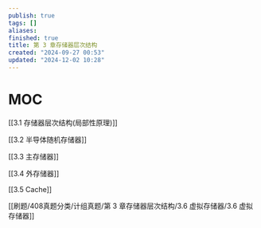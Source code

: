 ```yaml
---
publish: true
tags: []
aliases: 
finished: true
title: 第 3 章存储器层次结构
created: "2024-09-27 00:53"
updated: "2024-12-02 10:28"
---
```

# MOC

[[3.1 存储器层次结构(局部性原理)]]

[[3.2 半导体随机存储器]]

[[3.3 主存储器]]

[[3.4 外存储器]]

[[3.5 Cache]]

[[刷题/408真题分类/计组真题/第 3 章存储器层次结构/3.6 虚拟存储器/3.6 虚拟存储器]]

